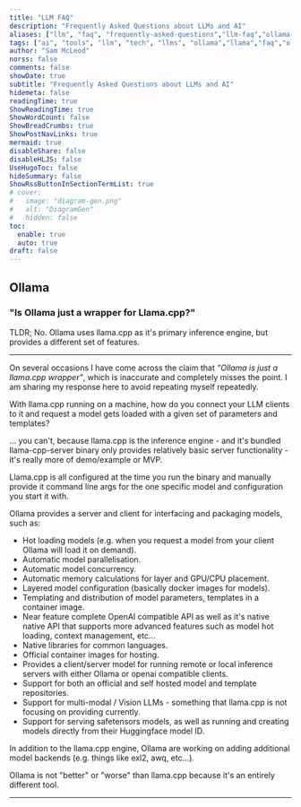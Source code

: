 ```yaml
---
title: "LLM FAQ"
description: "Frequently Asked Questions about LLMs and AI"
aliases: ["llm", "faq", "frequently-asked-questions","llm-faq","ollama-faq"]
tags: ["ai", "tools", "llm", "tech", "llms", "ollama","llama","faq","ollama faq","llm faq"]
author: "Sam McLeod"
norss: false
comments: false
showDate: true
subtitle: "Frequently Asked Questions about LLMs and AI"
hidemeta: false
readingTime: true
ShowReadingTime: true
ShowWordCount: false
ShowBreadCrumbs: true
ShowPostNavLinks: true
mermaid: true
disableShare: false
disableHLJS: false
UseHugoToc: false
hideSummary: false
ShowRssButtonInSectionTermList: true
# cover:
#   image: "diagram-gen.png"
#   alt: "DiagramGen"
#   hidden: false
toc:
  enable: true
  auto: true
draft: false
---
```


<!-- markdownlint-disable MD025 -->

## Ollama

### "Is Ollama just a wrapper for Llama.cpp?"

TLDR; No.
Ollama uses llama.cpp as it's primary inference engine, but provides a different set of features.

---

On several occasions I have come across the claim that _"Ollama is just a llama.cpp wrapper"_, which is inaccurate and completely misses the point. I am sharing my response here to avoid repeating myself repeatedly.

With llama.cpp running on a machine, how do you connect your LLM clients to it and request a model gets loaded with a given set of parameters and templates?

... you can't, because llama.cpp is the inference engine - and it's bundled llama-cpp-server binary only provides relatively basic server functionality - it's really more of demo/example or MVP.

Llama.cpp is all configured at the time you run the binary and manually provide it command line args for the one specific model and configuration you start it with.

Ollama provides a server and client for interfacing and packaging models, such as:

- Hot loading models (e.g. when you request a model from your client Ollama will load it on demand).
- Automatic model parallelisation.
- Automatic model concurrency.
- Automatic memory calculations for layer and GPU/CPU placement.
- Layered model configuration (basically docker images for models).
- Templating and distribution of model parameters, templates in a container image.
- Near feature complete OpenAI compatible API as well as it's native native API that supports more advanced features such as model hot loading, context management, etc...
- Native libraries for common languages.
- Official container images for hosting.
- Provides a client/server model for running remote or local inference servers with either Ollama or openai compatible clients.
- Support for both an official and self hosted model and template repositories.
- Support for multi-modal / Vision LLMs - something that llama.cpp is not focusing on providing currently.
- Support for serving safetensors models, as well as running and creating models directly from their Huggingface model ID.

In addition to the llama.cpp engine, Ollama are working on adding additional model backends (e.g. things like exl2, awq, etc...).

Ollama is not "better" or "worse" than llama.cpp because it's an entirely different tool.

---
